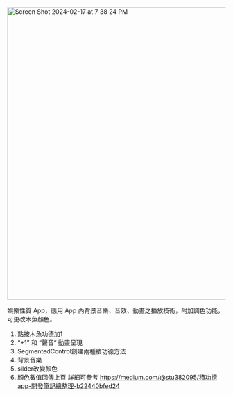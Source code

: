 <img width="676" alt="Screen Shot 2024-02-17 at 7 38 24 PM" src="https://github.com/stu9403133/GetMerit/assets/143880582/2075fe37-5385-4dcd-8689-ee23616d36eb">

娛樂性質 App，應用 App 內背景音樂、音效、動畫之播放技術，附加調色功能，可更改木魚顏色。

1. 點按木魚功德加1
2. “+1” 和 “聲音“ 動畫呈現
3. SegmentedControl創建兩種積功德方法
4. 背景音樂
5. silder改變顏色
6. 顏色數值回傳上頁
詳細可參考
https://medium.com/@stu382095/積功德app-開發筆記總整理-b22440bfed24
